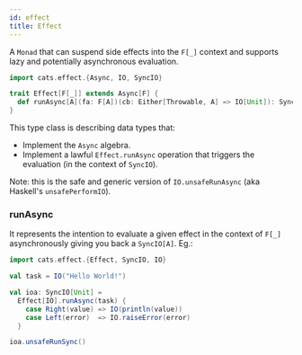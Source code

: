```yaml
---
id: effect
title: Effect
---
```


A `Monad` that can suspend side effects into the `F[_]` context and supports lazy and potentially asynchronous evaluation.

```scala mdoc:silent
import cats.effect.{Async, IO, SyncIO}

trait Effect[F[_]] extends Async[F] {
  def runAsync[A](fa: F[A])(cb: Either[Throwable, A] => IO[Unit]): SyncIO[Unit]
}
```

This type class is describing data types that:
- Implement the `Async` algebra.
- Implement a lawful `Effect.runAsync` operation that triggers the evaluation (in the context of `SyncIO`).

Note: this is the safe and generic version of `IO.unsafeRunAsync` (aka Haskell's `unsafePerformIO`).

### runAsync

It represents the intention to evaluate a given effect in the context of `F[_]` asynchronously giving you back a `SyncIO[A]`. Eg.:

```scala mdoc:reset:silent
import cats.effect.{Effect, SyncIO, IO}

val task = IO("Hello World!")

val ioa: SyncIO[Unit] =
  Effect[IO].runAsync(task) {
    case Right(value) => IO(println(value))
    case Left(error)  => IO.raiseError(error)
  }

ioa.unsafeRunSync()
```
